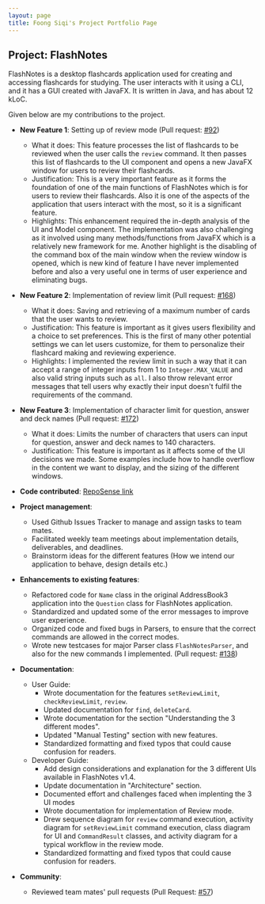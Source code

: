 ```yaml
---
layout: page
title: Foong Siqi's Project Portfolio Page
---
```


## Project: FlashNotes

FlashNotes is a desktop flashcards application used for creating and accessing flashcards for studying. The user 
interacts with it using a CLI, and it has a GUI created with JavaFX. It is written in Java, and has about 12 kLoC.

Given below are my contributions to the project.


* **New Feature 1**: Setting up of review mode (Pull request: [#92](https://github.com/AY2021S1-CS2103T-T15-2/tp/pull/92))
    * What it does: This feature processes the list of flashcards to be reviewed when the user calls the `review` command.
    It then passes this list of flashcards to the UI component and opens a new JavaFX window for users to review their
    flashcards.
    * Justification: This is a very important feature as it forms the foundation of one of the main functions of FlashNotes
    which is for users to review their flashcards. Also it is one of the aspects of the application that users interact with
    the most, so it is a significant feature.
    * Highlights: This enhancement required the in-depth analysis of the UI and Model component. The implementation was
    also challenging as it involved using many methods/functions from JavaFX which is a relatively new framework for me.
    Another highlight is the disabling of the command box of the main window when the review window is opened, which is 
    new kind of feature I have never implemented before and also a very useful one in terms of user experience and eliminating
    bugs.


* **New Feature 2**: Implementation of review limit (Pull request: [#168](https://github.com/AY2021S1-CS2103T-T15-2/tp/pull/168))
    * What it does: Saving and retrieving of a maximum number of cards that the user wants to review.
    * Justification: This feature is important as it gives users flexibility and a choice to set preferences. This is the
    first of many other potential settings we can let users customize, for them to personalize their flashcard making
    and reviewing experience.
    * Highlights: I implemented the review limit in such a way that it can accept a range of integer inputs from 1 to 
    `Integer.MAX_VALUE` and also valid string inputs such as `all`. I also throw relevant error messages that tell users
    why exactly their input doesn't fulfil the requirements of the command.

<div style="page-break-after: always;"></div>

* **New Feature 3**: Implementation of character limit for question, answer and deck names (Pull request: [#172](https://github.com/AY2021S1-CS2103T-T15-2/tp/pull/172))
    * What it does: Limits the number of characters that users can input for question, answer and deck names to 140 
    characters.
    * Justification: This feature is important as it affects some of the UI decisions we made. Some examples include
    how to handle overflow in the content we want to display, and the sizing of the different windows.


* **Code contributed**: [RepoSense link](https://nus-cs2103-ay2021s1.github.io/tp-dashboard/#breakdown=true&search=foongsq&sort=groupTitle&sortWithin=title&since=2020-08-14&timeframe=commit&mergegroup=&groupSelect=groupByRepos&checkedFileTypes=docs~functional-code~test-code~other)

* **Project management**:
    * Used Github Issues Tracker to manage and assign tasks to team mates.
    * Facilitated weekly team meetings about implementation details, deliverables,
    and deadlines.
    * Brainstorm ideas for the different features (How we intend our application to behave, design details etc.)


* **Enhancements to existing features**:
    * Refactored code for `Name` class in the original AddressBook3 application
    into the `Question` class for FlashNotes application.
    * Standardized and updated some of the error messages to improve user experience.
    * Organized code and fixed bugs in Parsers, to ensure that the correct commands are allowed in the correct modes.
    * Wrote new testcases for major Parser class `FlashNotesParser`, and also for the new commands I implemented. 
    (Pull request: [#138](https://github.com/AY2021S1-CS2103T-T15-2/tp/pull/138))


* **Documentation**:
  * User Guide:
    * Wrote documentation for the features `setReviewLimit`, `checkReviewLimit`, `review`.
    * Updated documentation for `find`, `deleteCard`.
    * Wrote documentation for the section "Understanding the 3 different modes".
    * Updated "Manual Testing" section with new features.
    * Standardized formatting and fixed typos that could cause confusion for readers.
  * Developer Guide:
    * Add design considerations and explanation for the 3 different UIs available in FlashNotes v1.4.
    * Update documentation in "Architecture" section.
    * Documented effort and challenges faced when implenting the 3 UI modes
    * Wrote documentation for implementation of Review mode.
    * Drew sequence diagram for `review` command execution, activity diagram for `setReviewLimit` command execution, 
    class diagram for UI and `CommandResult` classes, and activity diagram for a typical workflow in the review mode.
    * Standardized formatting and fixed typos that could cause confusion for readers.


* **Community**:
    * Reviewed team mates' pull requests (Pull Request: [#57](https://github.com/AY2021S1-CS2103T-T15-2/tp/pull/57))

